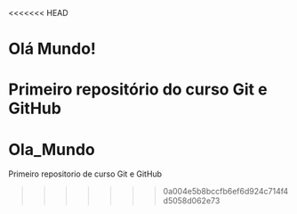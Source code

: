 <<<<<<< HEAD
# Olá Mundo!
 Primeiro repositório do curso Git e GitHub
=======
# Ola_Mundo
 Primeiro repositorio de curso Git e GitHub
>>>>>>> 0a004e5b8bccfb6ef6d924c714f4d5058d062e73
